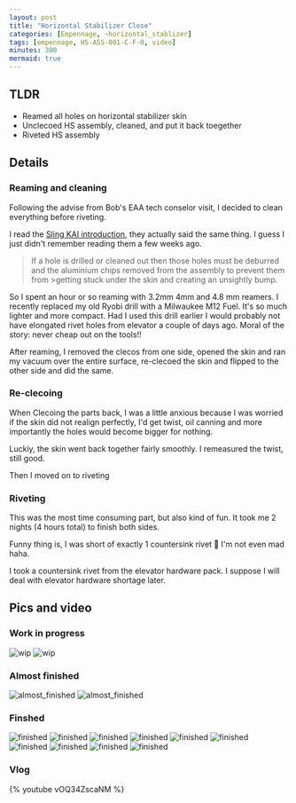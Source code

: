 ```yaml
---
layout: post
title: "Horizontal Stabilizer Close"
categories: [Empennage, ~horizontal_stablizer]
tags: [empennage, HS-ASS-001-C-F-0, video]
minutes: 300
mermaid: true
---
```


## TLDR

- Reamed all holes on horizontal stabilizer skin
- Unclecoed HS assembly, cleaned, and put it back toegether
- Riveted HS assembly

## Details

### Reaming and cleaning

Following the advise from Bob's EAA tech conselor visit, I decided to clean everything before riveting.

I read the [Sling KAI introduction](<https://www.dropbox.com/home/Sling%204%20TSi%20-%20Construction%20Manuals%20(1)/0.%20Introduction?di=left_nav_browse&preview=Sling+4+TSi+KAI+-+Introduction+Rev+2.pdf>), they actually said the same thing. I guess I just didn't remember reading them a few weeks ago.

> If a hole is drilled or cleaned out then those holes must be deburred and the aluminium chips removed from
> the assembly to prevent them from >getting stuck under the skin and creating an unsightly bump.

So I spent an hour or so reaming with 3.2mm 4mm and 4.8 mm reamers. I recently replaced my old Ryobi drill with a Milwaukee M12 Fuel. It's so much lighter and more compact. Had I used this drill earlier I would probably not have elongated rivet holes from elevator a couple of days ago. Moral of the story: never cheap out on the tools!!

After reaming, I removed the clecos from one side, opened the skin and ran my vacuum over the entire surface, re-clecoed the skin and flipped to the other side and did the same.

### Re-clecoing

When Clecoing the parts back, I was a little anxious because I was worried if the skin did not realign perfectly, I'd get twist, oil canning and more importantly the holes would become bigger for nothing.

Luckiy, the skin went back together fairly smoothly. I remeasured the twist, still good.

Then I moved on to riveting

### Riveting

This was the most time consuming part, but also kind of fun. It took me 2 nights (4 hours total) to finish both sides.

Funny thing is, I was short of exactly 1 countersink rivet 🥲 I'm not even mad haha.

I took a countersink rivet from the elevator hardware pack. I suppose I will deal with elevator hardware shortage later.

## Pics and video

### Work in progress

![wip](/assets/img/20240130/riveted_left.jpg)
![wip](/assets/img/20240130/riveted_both_sides.jpg)

### Almost finished

![almost_finished](/assets/img/20240130/almost_finished.jpg)
![almost_finished](/assets/img/20240130/almost_finished_2.jpg)

### Finshed

![finished](/assets/img/20240130/finished_assembly.jpg)
![finished](/assets/img/20240130/finished_assembly_2.jpg)
![finished](/assets/img/20240130/finished_close_up_2.jpg)
![finished](/assets/img/20240130/finished_close_up.jpg)
![finished](/assets/img/20240130/finished_rear_spar.jpg)
![finished](/assets/img/20240130/finished_rear_spar_2.jpg)
![finished](/assets/img/20240130/finished_center.jpg)
![finished](/assets/img/20240130/finished_center_left.jpg)
![finished](/assets/img/20240130/finished_left.jpg)
![finished](/assets/img/20240130/finished_left_center.jpg)

### Vlog

{% youtube vOQ34ZscaNM %}
